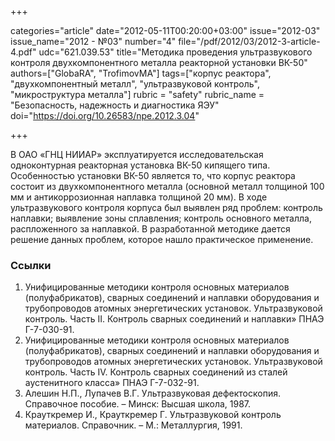 +++

categories="article"
date="2012-05-11T00:20:00+03:00"
issue="2012-03"
issue_name="2012 - №03"
number="4"
file="/pdf/2012/03/2012-3-article-4.pdf"
udc="621.039.53"
title="Методика проведения ультразвукового контроля двухкомпонентного металла реакторной установки ВК-50"
authors=["GlobaRA", "TrofimovMA"]
tags=["корпус реактора", "двухкомпонентный металл", "ультразвуковой контроль", "микроструктура металла"]
rubric = "safety"
rubric_name = "Безопасность, надежность и диагностика ЯЭУ"
doi="https://doi.org/10.26583/npe.2012.3.04"

+++

В ОАО «ГНЦ НИИАР» эксплуатируется исследовательская одноконтурная реакторная установка ВК-50 кипящего типа. Особенностью установки ВК-50 является то, что корпус реактора состоит из двухкомпонентного металла (основной металл толщиной 100 мм и антикоррозионная наплавка толщиной 20 мм). В ходе ультразвукового контроля корпуса был выявлен ряд проблем: контроль наплавки; выявление зоны сплавления; контроль основного металла, распложенного за наплавкой. В разработанной методике дается решение данных проблем, которое нашло практическое применение.

### Ссылки

1. Унифицированные методики контроля основных материалов (полуфабрикатов), сварных соединений и наплавки оборудования и трубопроводов атомных энергетических установок. Ультразвуковой контроль. Часть II. Контроль сварных соединений и наплавки» ПНАЭ Г-7-030-91. 
2. Унифицированные методики контроля основных материалов (полуфабрикатов), сварных соединений и наплавки оборудования и трубопроводов атомных энергетических установок. Ультразвуковой контроль. Часть IV. Контроль сварных соединений из сталей аустенитного класса» ПНАЭ Г-7-032-91. 
3. Алешин Н.П., Лупачев В.Г. Ультразвуковая дефектоскопия. Справочное пособие. – Минск: Высшая школа, 1987. 
4. Крауткремер И., Крауткремер Г. Ультразвуковой контроль материалов. Справочник. – М.: Металлургия, 1991.